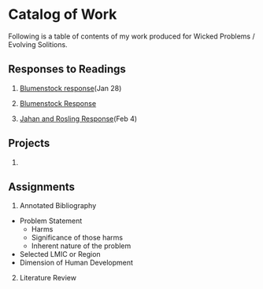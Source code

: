 # Catalog of Work

Following is a table of contents of my work produced for Wicked Problems / Evolving Solitions.

## Responses to Readings

1. [Blumenstock response](https://github.com/TessieB/Workshop/blob/master/Blumenstock.md)(Jan 28)

2. [Blumenstock Response](TessieB.github.io/Workshop/Blumenstock/)
3. [Jahan and Rosling Response](tessieb.github.io/Workshop/Jahan_and_Rosling_Response.md/)(Feb 4)


## Projects

1. 

## Assignments

1. Annotated Bibliography
  - Problem Statement
    - Harms
    - Significance of those harms
    - Inherent nature of the problem
   - Selected LMIC or Region
   - Dimension of Human Development

2. Literature Review
